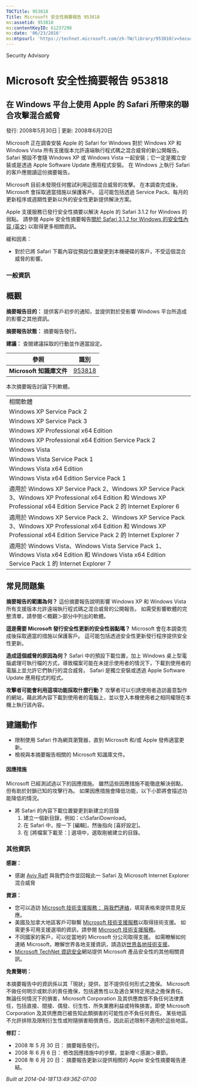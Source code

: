 ```yaml
---
TOCTitle: 953818
Title: Microsoft 安全性摘要報告 953818
ms:assetid: 953818
ms:contentKeyID: 61237298
ms:date: '06/23/2016'
ms:mtpsurl: 'https://technet.microsoft.com/zh-TW/library/953818(v=Security.10)'
---
```


Security Advisory

Microsoft 安全性摘要報告 953818
===============================

在 Windows 平台上使用 Apple 的 Safari 所帶來的聯合攻擊混合威脅
--------------------------------------------------------------

發行: 2008年5月30日 | 更新: 2008年6月20日

Microsoft 正在調查安裝 Apple 的 Safari for Windows 對於 Windows XP 和 Windows Vista 所有支援版本允許遠端執行程式碼之混合威脅的新公開報告。 Safari 預設不會隨 Windows XP 或 Windows Vista 一起安裝；它一定是獨立安裝或是透過 Apple Software Update 應用程式安裝。 在 Windows 上執行 Safari 的客戶應閱讀這份摘要報告。

Microsoft 目前未發現任何嘗試利用這個混合威脅的攻擊。 在本調查完成後，Microsoft 會採取適當措施以保護客戶。 這可能包括透過 Service Pack、每月的更新程序或週期性更新以外的安全性更新提供解決方案。

Apple 支援服務已發行安全性摘要以解決 Apple 的 Safari 3.1.2 for Windows 的弱點。 請參閱 Apple 安全性摘要報告[關於 Safari 3.1.2 for Windows 的安全性內容 (英文)](http://support.apple.com/kb/ht2092) 以取得更多相關資訊。

緩和因素：

-   對於已將 Safari 下載內容從預設位置變更到本機硬碟的客戶，不受這個混合威脅的影響。

### 一般資訊

概觀
----

<span></span>
**摘要報告目的：** 提供客戶初步的通知，並提供對於受影響 Windows 平台所造成的影響之其他資訊。

**摘要報告狀態：** 摘要報告發行。

**建議：** 查閱建議採取的行動並作適當設定。

| 參照                     | 識別                                             |
|--------------------------|--------------------------------------------------|
| **Microsoft 知識庫文件** | [953818](http://support.microsoft.com/kb/953818) |

本次摘要報告討論下列軟體。

|                                                                                                                                                                               |
|-------------------------------------------------------------------------------------------------------------------------------------------------------------------------------|
| 相關軟體                                                                                                                                                                      |
| Windows XP Service Pack 2                                                                                                                                                     |
| Windows XP Service Pack 3                                                                                                                                                     |
| Windows XP Professional x64 Edition                                                                                                                                           |
| Windows XP Professional x64 Edition Service Pack 2                                                                                                                            |
| Windows Vista                                                                                                                                                                 |
| Windows Vista Service Pack 1                                                                                                                                                  |
| Windows Vista x64 Edition                                                                                                                                                     |
| Windows Vista x64 Edition Service Pack 1                                                                                                                                      |
| 適用於 Windows XP Service Pack 2、Windows XP Service Pack 3、Windows XP Professional x64 Edition 和 Windows XP Professional x64 Edition Service Pack 2 的 Internet Explorer 6 |
| 適用於 Windows XP Service Pack 2、Windows XP Service Pack 3、Windows XP Professional x64 Edition 和 Windows XP Professional x64 Edition Service Pack 2 的 Internet Explorer 7 |
| 適用於 Windows Vista、Windows Vista Service Pack 1、Windows Vista x64 Edition 和 Windows Vista x64 Edition Service Pack 1 的 Internet Explorer 7                              |

常見問題集
----------

<span></span>
**摘要報告的範圍為何？**
這份摘要報告說明影響 Windows XP 和 Windows Vista 所有支援版本允許遠端執行程式碼之混合威脅的公開報告。 如需受影響軟體的完整清單，請參閱＜概觀＞部分中列出的軟體。

**這是需要 Microsoft 發行安全性更新的安全性弱點嗎？**
Microsoft 會在本調查完成後採取適當的措施以保護客戶。 這可能包括透過安全性更新發行程序提供安全性更新。

**造成這個威脅的原因為何？**
Safari 中的預設下載位置，加上 Windows 桌上型電腦處理可執行檔的方式，導致檔案可能在未提示使用者的情況下，下載到使用者的電腦上並允許它們執行的混合威脅。 Safari 是獨立安裝或透過 Apple Software Update 應用程式的程式。

**攻擊者可能會利用這項功能採取什麼行動？**
攻擊者可以引誘使用者造訪蓄意製作的網站，藉此將內容下載到使用者的電腦上，並以登入本機使用者之相同權限在本機上執行該內容。

建議動作
--------

<span></span>
-   限制使用 Safari 作為網頁瀏覽器，直到 Microsoft 和/或 Apple 發佈適當更新。
-   檢視與本摘要報告相關的 Microsoft 知識庫文件。

#### 因應措施

Microsoft 已經測試過以下的因應措施。 雖然這些因應措施不能徹底解決弱點，但有助於封鎖已知的攻擊行為。 如果因應措施會降低功能，以下小節將會描述功能降低的情況。

-   將 Safari 的內容下載位置變更到新建立的目錄
    1.  建立一個新目錄，例如：c:\\SafariDownload。
    2.  在 Safari 中，按一下 \[編輯\]，然後指向 \[喜好設定\]。
    3.  在 \[將檔案下載至：\] 選項中，選取剛被建立的目錄。

### 其他資訊

**感謝：**

-   感謝 [Aviv Raff](http://aviv.raffon.net/) 與我們合作並回報此一 Safari 及 Microsoft Internet Explorer 混合威脅

**資源：**

-   您可以造訪 [Microsoft 技術支援服務： 與我們連絡](https://support.microsoft.com/common/survey.aspx?scid=sw;en;1257&amp;showpage=1&amp;ws=technet&amp;sd=tech)，填寫表格來提供意見反應。
-   美國及加拿大地區客戶可聯繫 [Microsoft 技術支援服務](http://go.microsoft.com/fwlink/?linkid=21131)以取得技術支援。 如需更多可用支援選項的資訊，請參閱 [Microsoft 技術支援服務](http://support.microsoft.com/)。
-   不同國家的客戶，可以從當地的 Microsoft 分公司取得支援。 如需瞭解如何連絡 Microsoft，瞭解世界各地支援資訊，請造訪[世界各地技術支援](http://go.microsoft.com/fwlink/?linkid=21155)。
-   [Microsoft TechNet 資訊安全](http://www.microsoft.com/taiwan/technet/security/default.mspx)網站提供 Microsoft 產品安全性的其他相關資訊。

**免責聲明：**

本摘要報告中的資訊係以其「現狀」提供，並不提供任何形式之擔保。 Microsoft 不做任何明示或默示的責任擔保，包括適售性以及適合某特定用途之擔保責任。 無論任何情況下的損害，Microsoft Corporation 及其供應商皆不負任何法律責任，包括直接、間接、偶發、衍生性、所失業務利益或特殊損害。即使 Microsoft Corporation 及其供應商已被告知此類損害的可能性亦不負任何責任。 某些地區不允許排除及限制衍生性或附隨損害賠償責任，因此前述限制不適用於這些地區。

**修訂：**

-   2008 年 5 月 30 日： 摘要報告發行。
-   2008 年 6 月 6 日： 修改因應措施中的步驟，並新增＜感謝＞章節。
-   2008 年 6 月 20 日： 摘要報告更新以提供相關的 Apple 安全性摘要報告連結。

*Built at 2014-04-18T13:49:36Z-07:00*
